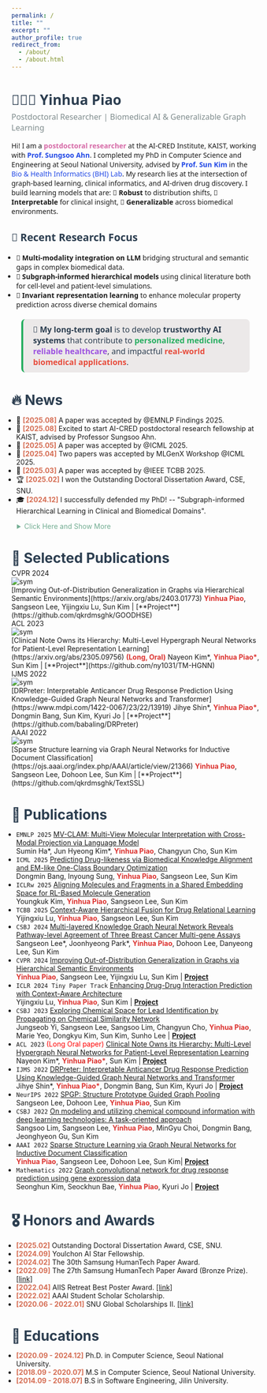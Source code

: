 ```yaml
---
permalink: /
title: ""
excerpt: ""
author_profile: true
redirect_from: 
  - /about/
  - /about.html
--- 
```


<div style="font-family: 'Segoe UI', Roboto, sans-serif;">

  <h2 style="font-size: 28px; color: #2C3E50; margin-bottom: 5px;">👩🏻‍💻 Yinhua Piao</h2>
  <p style="font-size: 16px; color: #7F8C8D; margin-top: 0;">Postdoctoral Researcher | Biomedical AI & Generalizable Graph Learning</p>

  <p>Hi! I am a <span style="color:#D66AA7; font-weight:bold;">postdoctoral researcher</span> at the AI-CRED Institute, KAIST, working with <a href="https://sites.google.com/view/sungsooahn0215/home" target="_blank" style="color:rgb(34, 73, 230); text-decoration:none;"><strong>Prof. Sungsoo Ahn</strong></a>. I completed my PhD in Computer Science and Engineering at Seoul National University, advised by 
    <a href="https://bhi-kimlab.github.io/" target="_blank" style="color:rgb(34, 73, 230); text-decoration:none;"><strong>Prof. Sun Kim</strong></a> 
    in the <a href="https://bhi-kimlab.github.io/" target="_blank" style="color:rgb(34, 73, 230); text-decoration:none;">Bio & Health Informatics (BHI) Lab</a>. My research lies at the intersection of graph-based learning, clinical informatics, and AI-driven drug discovery. I build learning models that are:
  🔹 <strong>Robust</strong> to distribution shifts,
  🔹 <strong>Interpretable</strong> for clinical insight,
  🔹 <strong>Generalizable</strong> across biomedical environments.
   </p>

<h2 style="color: #2C3E50;">🔬 Recent Research Focus</h2>
<ul style="margin-left: -1em;">
  <li>🧬 <strong>Multi-modality integration on LLM</strong>  
    bridging structural and semantic gaps in complex biomedical data.</li>
  <li>🧠 <strong>Subgraph-informed hierarchical models</strong>  
    using clinical literature both for cell-level and patient-level simulations.</li>
  <li>🧪 <strong>Invariant representation learning</strong>  
    to enhance molecular property prediction across diverse chemical domains</li>
</ul>

<div style="border-left: 4px solid #27AE60; background:rgb(236, 233, 233); padding: 10px 20px; margin: 20px 20px; border-radius: 8px; font-family: 'Segoe UI', sans-serif;">
  <p style="margin: 0; color: #2C3E50; font-size: 16px;">
    🚀 <strong>My long-term goal</strong> is to develop <strong>trustworthy AI systems</strong> 
    that contribute to <strong style="color: #27AE60;">personalized medicine</strong>, 
    <strong style="color: #9B51E0;">reliable healthcare</strong>, and impactful 
    <strong style="color: #E74C3C;">real-world biomedical applications</strong>.
  </p>
</div>

</div>

<h2 style="font-size: 28px; color: #2C3E50; margin-bottom: 5px;">🔥 News</h2>
<ul style="margin-left: -1em;">
  <li> 🎉 <strong style="color: #D56D53">[2025.08]</strong> A paper was accepted by @EMNLP Findings 2025.</li>

  <li> 🚀 <strong style="color: #D56D53">[2025.08]</strong> Excited to start AI-CRED postdoctoral research fellowship at KAIST, advised by Professor Sungsoo Ahn. </li>

  <li> 🎉 <strong style="color: #D56D53">[2025.05]</strong> A paper was accepted by @ICML 2025.</li>
  
  <li> 🎉 <strong style="color: #D56D53">[2025.04]</strong> Two papers was accepted by MLGenX Workshop @ICML 2025.</li>

  <li> 🎉 <strong style="color: #D56D53">[2025.03]</strong> A paper was accepted by @IEEE TCBB 2025.</li>

  <li> 🏆 <strong style="color: #D56D53">[2025.02]</strong> I won the Outstanding Doctoral Dissertation Award, CSE, SNU.</li>
  
  <li> 🎓 <strong style="color: #D56D53">[2024.12]</strong> I successfully defended my PhD! -- "Subgraph-informed Hierarchical Learning in Clinical and Biomedical Domains".  
</li>

</ul>

<details>
  <summary style="margin-left: 0.8em; color:rgb(114, 173, 146);">Click Here and Show More</summary>

  <ul style="margin-left: -1em;">
    <li> 🥇 <strong>[2024.09]</strong> I won the Youlchon AI Star Fellowship 2024.</li>
    <li> 📄 <strong>[2024.04]</strong> One paper was accepted by Computational and Structural Biotechnology Journal 2024.</li>
    <li> 📄 <strong>[2024.02]</strong> One paper was accepted by @ CVPR 2024.</li>
    <li> 📄 <strong>[2024.02]</strong> One paper was accepted by @ ICLR tiny paper 2024.</li>
    <li> 🥇 <strong>[2024.02]</strong> I won the 30th Samsung HumanTech Paper Award.</li>
  </ul>
</details>
  

<h2 style="font-size: 28px; color: #2C3E50; margin-bottom: 5px;">📝 Selected Publications </h2>

<div class='paper-box'><div class='paper-box-image'><div><div class="badge">CVPR 2024</div><img src='images/cvpr2024.png' alt="sym"></div></div>
<div class='paper-box-text' markdown="1">
[Improving Out-of-Distribution Generalization in Graphs via Hierarchical Semantic Environments](https://arxiv.org/abs/2403.01773)
<strong style="color: #dc322f">Yinhua Piao</strong>, Sangseon Lee, Yijingxiu Lu, Sun Kim | [**Project**](https://github.com/qkrdmsghk/GOODHSE)
</div>
</div>


<div class='paper-box'><div class='paper-box-image'><div><div class="badge">ACL 2023</div><img src='images/acl2023.png' alt="sym"></div></div>

<div class='paper-box-text' markdown="1">
[Clinical Note Owns its Hierarchy: Multi-Level Hypergraph Neural Networks for Patient-Level Representation Learning](https://arxiv.org/abs/2305.09756) <strong style="color: #dc322f">(Long, Oral)</strong>
Nayeon Kim*, <strong style="color: #dc322f">Yinhua Piao*</strong>, Sun Kim | [**Project**](https://github.com/ny1031/TM-HGNN)
<!-- - Knowledge-guided hypergraph construction methods for patient stratification. -->
</div>
</div>

<div class='paper-box'><div class='paper-box-image'><div><div class="badge">IJMS 2022</div><img src='images/ijms2022.png' alt="sym"></div></div>

<div class='paper-box-text' markdown="1">
[DRPreter: Interpretable Anticancer Drug Response Prediction Using Knowledge-Guided Graph Neural Networks and Transformer](https://www.mdpi.com/1422-0067/23/22/13919)
Jihye Shin*, <strong style="color: #dc322f">Yinhua Piao*</strong>, Dongmin Bang, Sun Kim, Kyuri Jo | [**Project**](https://github.com/babaling/DRPreter)
<!-- - Pathway-guided biological graph construction for drug response prediction. -->
</div>
</div>


<div class='paper-box'><div class='paper-box-image'><div><div class="badge">AAAI 2022</div><img src='images/aaai2022.png' alt="sym"></div></div>

<div class='paper-box-text' markdown="1">
[Sparse Structure learning via Graph Neural Networks for Inductive Document Classification](https://ojs.aaai.org/index.php/AAAI/article/view/21366)
<strong style="color: #dc322f">Yinhua Piao</strong>, Sangseon Lee, Dohoon Lee, Sun Kim | [**Project**](https://github.com/qkrdmsghk/TextSSL)
<!-- - Sentence-level sparse graph construction for document classification. -->
<!-- - Word ambiguity, word synonymity, and dynamic context dependency. -->
</div>
</div>


<h2 style="font-size: 28px; color: #2C3E50; margin-bottom: 5px;">📝 Publications </h2>

<ul style="margin-left: -1em;">
    <li>
    <code class="language-plaintext highlighter-rouge">EMNLP 2025</code>
    <a href="https://arxiv.org/abs/2503.04780">MV-CLAM: Multi-View Molecular Interpretation with Cross-Modal Projection via Language Model</a>
    <br> Sumin Ha*, Jun Hyeong Kim*, <strong style="color: #dc322f">Yinhua Piao</strong>, Changyun Cho, Sun Kim
  </li>

  <li>
    <code class="language-plaintext highlighter-rouge">ICML 2025</code>
<!--     <span style="color:red">(ICLR MLGenX Workshop 2025)</span> -->
    <a href="https://openreview.net/forum?id=G2zzdbgKxl">Predicting Drug-likeness via Biomedical Knowledge Alignment and EM-like One-Class Boundary Optimization</a>
    <br> Dongmin Bang, Inyoung Sung, <strong style="color: #dc322f">Yinhua Piao</strong>, Sangseon Lee, Sun Kim
  </li>
  <li>
    <code class="language-plaintext highlighter-rouge">ICLRw 2025</code>
    <a href="https://openreview.net/forum?id=lwK6AaIAJB">Aligning Molecules and Fragments in a Shared Embedding Space for RL-Based Molecule Generation</a>
    <br> Youngkuk Kim, <strong style="color: #dc322f">Yinhua Piao</strong>, Sangseon Lee, Sun Kim
  </li>
  <li>
    <code class="language-plaintext highlighter-rouge">TCBB 2025</code>
    <a href="https://ieeexplore.ieee.org/abstract/document/10925899">Context-Aware Hierarchical Fusion for Drug Relational Learning</a>
    <br> Yijingxiu Lu, <strong style="color: #dc322f">Yinhua Piao</strong>, Sangseon Lee, Sun Kim
  </li>
  <li>
    <code class="language-plaintext highlighter-rouge">CSBJ 2024</code>
    <a href="https://doi.org/10.1016/j.csbj.2024.04.038">Multi-layered Knowledge Graph Neural Network Reveals Pathway-level Agreement of Three Breast Cancer Multi-gene Assays</a>
    <br> Sangseon Lee*, Joonhyeong Park*, <strong style="color: #dc322f">Yinhua Piao</strong>, Dohoon Lee, Danyeong Lee, Sun Kim
  </li>
  <li>
    <code class="language-plaintext highlighter-rouge">CVPR 2024</code>
    <a href="https://arxiv.org/abs/2403.01773">Improving Out-of-Distribution Generalization in Graphs via Hierarchical Semantic Environments</a>
    <br> <strong style="color: #dc322f">Yinhua Piao</strong>, Sangseon Lee, Yijingxiu Lu, Sun Kim | <a href="https://github.com/qkrdmsghk/GOODHSE"><strong>Project</strong></a>
  </li>
  <li>
    <code class="language-plaintext highlighter-rouge">ICLR 2024 Tiny Paper Track</code>
    <a href="https://openreview.net/forum?id=e2Bkf1Bzh4">Enhancing Drug-Drug Interaction Prediction with Context-Aware Architecture</a>
    <br> Yijingxiu Lu, <strong style="color: #dc322f">Yinhua Piao</strong>, Sun Kim | <a href="https://github.com/solanoon/CabidaDDI"><strong>Project</strong></a>
  </li>
  <li>
    <code class="language-plaintext highlighter-rouge">CSBJ 2023</code>
    <a href="https://doi.org/10.1016/j.csbj.2023.08.016">Exploring Chemical Space for Lead Identification by Propagating on Chemical Similarity Network</a>
    <br> Jungseob Yi, Sangseon Lee, Sangsoo Lim, Changyun Cho, <strong style="color: #dc322f">Yinhua Piao</strong>, Marie Yeo, Dongkyu Kim, Sun Kim, Sunho Lee | <a href="https://github.com/J-Sub/ChemNP"><strong>Project</strong></a>
  </li>
  <li>
    <code class="language-plaintext highlighter-rouge">ACL 2023</code>
    <span style="color:red">(Long Oral paper)</span>
    <a href="https://arxiv.org/abs/2305.09756">Clinical Note Owns its Hierarchy: Multi-Level Hypergraph Neural Networks for Patient-Level Representation Learning</a>
    <br> Nayeon Kim*, <strong style="color: #dc322f">Yinhua Piao*</strong>, Sun Kim | <a href="https://github.com/ny1031/TM-HGNN"><strong>Project</strong></a>
  </li>
  <li>
    <code class="language-plaintext highlighter-rouge">IJMS 2022</code>
    <!-- <span style="color:red">(Oral paper)</span> -->
    <a href="https://www.mdpi.com/1422-0067/23/22/13919">DRPreter: Interpretable Anticancer Drug Response Prediction Using Knowledge-Guided Graph Neural Networks and Transformer</a>
    <br> Jihye Shin*, <strong style="color: #dc322f">Yinhua Piao*</strong>, Dongmin Bang, Sun Kim, Kyuri Jo | <a href="https://github.com/babaling/DRPreter"><strong>Project</strong></a>
  </li>
  <li>
    <code class="language-plaintext highlighter-rouge">NeurIPS 2022</code>
    <a href="https://openreview.net/forum?id=z3SHKtoG5XZ">SPGP: Structure Prototype Guided Graph Pooling</a>
    <br> Sangseon Lee, Dohoon Lee, <strong style="color: #dc322f">Yinhua Piao</strong>, Sun Kim
  </li>
  <li>
    <code class="language-plaintext highlighter-rouge">CSBJ 2022</code>
    <!-- <span style="color:red">(Survey paper)</span> -->
    <a href="https://www.sciencedirect.com/science/article/pii/S2001037022003300">On modeling and utilizing chemical compound information with deep learning technologies: A task-oriented approach</a>
    <br> Sangsoo Lim, Sangseon Lee, <strong style="color: #dc322f">Yinhua Piao</strong>, MinGyu Choi, Dongmin Bang, Jeonghyeon Gu, Sun Kim
  </li>
  <li>
    <code class="language-plaintext highlighter-rouge">AAAI 2022</code>
    <!-- <span style="color:red">(Survey paper)</span> -->
    <a href="https://ojs.aaai.org/index.php/AAAI/article/view/21366">Sparse Structure Learning via Graph Neural Networks for Inductive Document Classification</a>
    <br> <strong style="color: #dc322f">Yinhua Piao</strong>, Sangseon Lee, Dohoon Lee, Sun Kim| <a href="https://github.com/qkrdmsghk/TextSSL"><strong>Project</strong></a>
  </li>
  <li>
    <code class="language-plaintext highlighter-rouge">Mathematics 2022</code>
    <!-- <span style="color:red">(Survey paper)</span> -->
    <a href="https://www.mdpi.com/2227-7390/9/7/772">Graph convolutional network for drug response prediction using gene expression data</a>
    <br> Seonghun Kim, Seockhun Bae, <strong style="color: #dc322f">Yinhua Piao</strong>, Kyuri Jo | <a href="https://github.com/BML-cbnu/DrugGCN"><strong>Project</strong></a>
  </li>
</ul>

<h2 style="font-size: 28px; color: #2C3E50; margin-bottom: 5px;">🎖 Honors and Awards</h2>

<ul style="margin-left: -1em">
<li> <strong style="color: #D56D53">[2025.02]</strong> Outstanding Doctoral Dissertation Award, CSE, SNU.</li>
<li> <strong style="color: #D56D53">[2024.09]</strong> Youlchon AI Star Fellowship.</li>
<li> <strong style="color: #D56D53">[2024.02]</strong> The 30th Samsung HumanTech Paper Award. </li>
<li> <strong style="color: #D56D53">[2022.09]</strong> The 27th Samsung HumanTech Paper Award (Bronze Prize).<a href="https://cse.snu.ac.kr/node/54543"> [link]</a></li>
<li> <strong style="color: #D56D53">[2022.04]</strong> AIIS Retreat Best Poster Award. <a href="https://aiis.snu.ac.kr/bbs/board.php?bo_table=sub5_1&wr_id=312"> [link]</a></li>
<li> <strong style="color: #D56D53">[2022.02]</strong> AAAI Student Scholar Scholarship. </li>
<li> <strong style="color: #D56D53">[2020.06 - 2022.01]</strong> SNU Global Scholarships II. <a href="https://oia.snu.ac.kr/snu-global-scholarships-iii">[link]</a></li>
</ul>


<h2 style="font-size: 28px; color: #2C3E50; margin-bottom: 5px;">📖 Educations</h2>
<ul style="margin-left: -1em">
<li> <strong style="color: #D56D53">[2020.09 - 2024.12]</strong> Ph.D. in Computer Science, Seoul National University.</li>
<li> <strong style="color: #D56D53">[2018.09 - 2020.07]</strong> M.S in Computer Science, Seoul National University.</li>
<li> <strong style="color: #D56D53">[2014.09 - 2018.07]</strong> B.S in Software Engineering, Jilin University.</li>
</ul>
